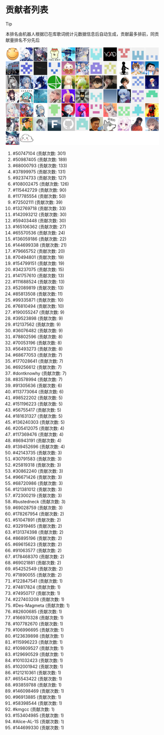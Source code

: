 # 贡献者列表

> [!TIP]
> 本排名由机器人根据已在库歌词统计元数据信息后自动生成，贡献最多排前，同贡献量排名不分先后

![贡献者头像画廊](./CONTRIBUTORS.svg)

1. #50747104 (贡献次数: 301)
2. #50987405 (贡献次数: 189)
3. #68000793 (贡献次数: 133)
4. #37899975 (贡献次数: 131)
5. #92374733 (贡献次数: 127)
6. #108002475 (贡献次数: 126)
7. #115442729 (贡献次数: 90)
8. #117785554 (贡献次数: 50)
9. #72502111 (贡献次数: 39)
10. #132769718 (贡献次数: 33)
11. #142093212 (贡献次数: 30)
12. #59403448 (贡献次数: 30)
13. #165106362 (贡献次数: 27)
14. #65570536 (贡献次数: 24)
15. #136059186 (贡献次数: 22)
16. #144699338 (贡献次数: 21)
17. #79665752 (贡献次数: 20)
18. #70494801 (贡献次数: 19)
19. #154799151 (贡献次数: 19)
20. #34237075 (贡献次数: 15)
21. #141757610 (贡献次数: 13)
22. #111688524 (贡献次数: 13)
23. #52089819 (贡献次数: 13)
24. #85813508 (贡献次数: 11)
25. #99335871 (贡献次数: 10)
26. #76810494 (贡献次数: 10)
27. #190055247 (贡献次数: 9)
28. #39523898 (贡献次数: 9)
29. #12137562 (贡献次数: 9)
30. #36076482 (贡献次数: 9)
31. #78802596 (贡献次数: 8)
32. #70053196 (贡献次数: 8)
33. #56493273 (贡献次数: 8)
34. #68677053 (贡献次数: 7)
35. #177028641 (贡献次数: 7)
36. #69256612 (贡献次数: 7)
37. #dontknowhy (贡献次数: 7)
38. #83578994 (贡献次数: 7)
39. #91305636 (贡献次数: 6)
40. #113773064 (贡献次数: 6)
41. #98522202 (贡献次数: 5)
42. #151196223 (贡献次数: 5)
43. #56755417 (贡献次数: 5)
44. #181631327 (贡献次数: 5)
45. #136240303 (贡献次数: 5)
46. #205412075 (贡献次数: 4)
47. #117369476 (贡献次数: 4)
48. #86943191 (贡献次数: 4)
49. #139452696 (贡献次数: 4)
50. #42143735 (贡献次数: 3)
51. #30791583 (贡献次数: 3)
52. #25819318 (贡献次数: 3)
53. #30862240 (贡献次数: 3)
54. #96671426 (贡献次数: 3)
55. #68720986 (贡献次数: 3)
56. #121381012 (贡献次数: 3)
57. #72300219 (贡献次数: 3)
58. #bustedneck (贡献次数: 3)
59. #69028759 (贡献次数: 3)
60. #178267954 (贡献次数: 2)
61. #51047891 (贡献次数: 2)
62. #32919465 (贡献次数: 2)
63. #131374398 (贡献次数: 2)
64. #86895196 (贡献次数: 2)
65. #69615623 (贡献次数: 2)
66. #91063577 (贡献次数: 2)
67. #178468370 (贡献次数: 2)
68. #69021881 (贡献次数: 2)
69. #54252549 (贡献次数: 2)
70. #71890055 (贡献次数: 2)
71. #122847541 (贡献次数: 1)
72. #74817824 (贡献次数: 1)
73. #74950717 (贡献次数: 1)
74. #227403208 (贡献次数: 1)
75. #Des-Magmeta (贡献次数: 1)
76. #82600685 (贡献次数: 1)
77. #166970328 (贡献次数: 1)
78. #107782670 (贡献次数: 1)
79. #106996695 (贡献次数: 1)
80. #123639898 (贡献次数: 1)
81. #115996223 (贡献次数: 1)
82. #109809527 (贡献次数: 1)
83. #129690529 (贡献次数: 1)
84. #101032423 (贡献次数: 1)
85. #102001942 (贡献次数: 1)
86. #121210361 (贡献次数: 1)
87. #65543422 (贡献次数: 1)
88. #93859788 (贡献次数: 1)
89. #146098469 (贡献次数: 1)
90. #96913885 (贡献次数: 1)
91. #58398544 (贡献次数: 1)
92. #kmgcc (贡献次数: 1)
93. #153404985 (贡献次数: 1)
94. #Alice-AL-1S (贡献次数: 1)
95. #144699330 (贡献次数: 1)
